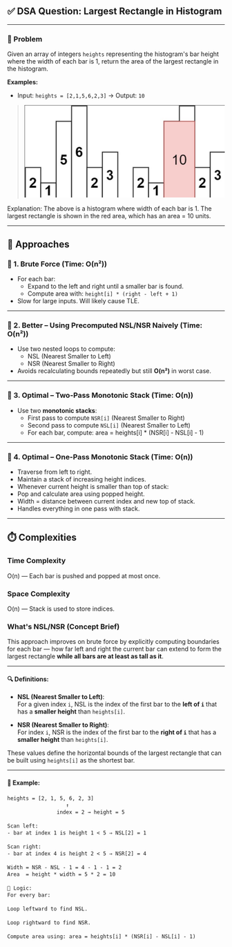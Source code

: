## ✅ DSA Question: Largest Rectangle in Histogram

---

### 🧠 Problem  
Given an array of integers `heights` representing the histogram's bar height where the width of each bar is 1, return the area of the largest rectangle in the histogram.

**Examples:**  
- Input: `heights = [2,1,5,6,2,3]` → Output: `10`  
  
> ![Histogram Example](image.png)

   Explanation: The above is a histogram where width of each bar is 1.
   The largest rectangle is shown in the red area, which has an area = 10 units.
  

---

## 🧭 Approaches

### 🔹 1. Brute Force (Time: O(n²))
- For each bar:
  - Expand to the left and right until a smaller bar is found.
  - Compute area with: `height[i] * (right - left + 1)`
- Slow for large inputs. Will likely cause TLE.

---

### 🔹 2. Better – Using Precomputed NSL/NSR Naively (Time: O(n²))
- Use two nested loops to compute:
  - NSL (Nearest Smaller to Left)
  - NSR (Nearest Smaller to Right)
- Avoids recalculating bounds repeatedly but still **O(n²)** in worst case.

---

### 🔹 3. Optimal – Two-Pass Monotonic Stack (Time: O(n))
- Use two **monotonic stacks**:
  - First pass to compute `NSR[i]` (Nearest Smaller to Right)
  - Second pass to compute `NSL[i]` (Nearest Smaller to Left)
  - For each bar, compute: area = heights[i] * (NSR[i] - NSL[i] - 1)



---

### 🔹 4. Optimal – One-Pass Monotonic Stack (Time: O(n))
- Traverse from left to right.
- Maintain a stack of increasing height indices.
- Whenever current height is smaller than top of stack:
- Pop and calculate area using popped height.
- Width = distance between current index and new top of stack.
- Handles everything in one pass with stack.

---

## ⏱️ Complexities
### Time Complexity
O(n) — Each bar is pushed and popped at most once.

### Space Complexity
O(n) — Stack is used to store indices.


### What's NSL/NSR (Concept Brief)

This approach improves on brute force by explicitly computing boundaries for each bar — how far left and right the current bar can extend to form the largest rectangle **while all bars are at least as tall as it**.

---

#### 🔍 Definitions:

- **NSL (Nearest Smaller to Left)**:  
  For a given index `i`, NSL is the index of the first bar to the **left of `i`** that has a **smaller height** than `heights[i]`.

- **NSR (Nearest Smaller to Right)**:  
  For index `i`, NSR is the index of the first bar to the **right of `i`** that has a **smaller height** than `heights[i]`.

These values define the horizontal bounds of the largest rectangle that can be built using `heights[i]` as the shortest bar.

---

#### 📘 Example:

```plaintext
heights = [2, 1, 5, 6, 2, 3]
                   ↑
                index = 2 → height = 5

Scan left:
- bar at index 1 is height 1 < 5 ⇒ NSL[2] = 1

Scan right:
- bar at index 4 is height 2 < 5 ⇒ NSR[2] = 4

Width = NSR - NSL - 1 = 4 - 1 - 1 = 2  
Area  = height * width = 5 * 2 = 10

🧾 Logic:
For every bar:

Loop leftward to find NSL.

Loop rightward to find NSR.

Compute area using: area = heights[i] * (NSR[i] - NSL[i] - 1)

